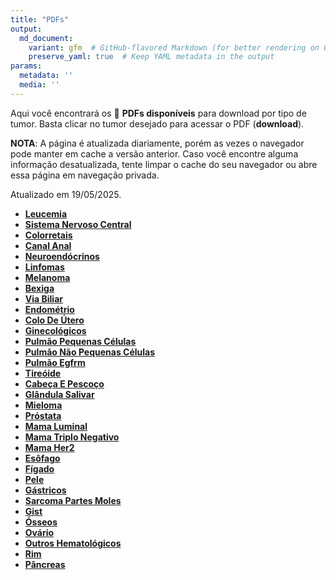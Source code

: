 ```yaml
---
title: "PDFs"
output: 
  md_document:
    variant: gfm  # GitHub-flavored Markdown (for better rendering on GitHub)
    preserve_yaml: true  # Keep YAML metadata in the output
params:
  metadata: ''
  media: ''
---
```


<script async src="https://scripts.simpleanalyticscdn.com/latest.js"></script>

Aqui você encontrará os 📝 **PDFs disponíveis** para download por tipo
de tumor. Basta clicar no tumor desejado para acessar o PDF
(**download**).

**NOTA**: A página é atualizada diariamente, porém as vezes o navegador
pode manter em cache a versão anterior. Caso você encontre alguma
informação desatualizada, tente limpar o cache do seu navegador ou abre
essa página em navegação privada.

Atualizado em 19/05/2025.

- [**Leucemia**](https://coeoralmeds-e768.restdb.io/media/682ac0aff63b8048001b6bfd?download=true)
- [**Sistema Nervoso
  Central**](https://coeoralmeds-e768.restdb.io/media/682ac0b0f63b8048001b6c00?download=true)
- [**Colorretais**](https://coeoralmeds-e768.restdb.io/media/682ac0b4f63b8048001b6c04?download=true)
- [**Canal
  Anal**](https://coeoralmeds-e768.restdb.io/media/682ac0b5f63b8048001b6c07?download=true)
- [**Neuroendócrinos**](https://coeoralmeds-e768.restdb.io/media/682ac0b7f63b8048001b6c09?download=true)
- [**Linfomas**](https://coeoralmeds-e768.restdb.io/media/682ac0b9f63b8048001b6c0b?download=true)
- [**Melanoma**](https://coeoralmeds-e768.restdb.io/media/682ac0bbf63b8048001b6c0d?download=true)
- [**Bexiga**](https://coeoralmeds-e768.restdb.io/media/682ac0bcf63b8048001b6c0f?download=true)
- [**Via
  Biliar**](https://coeoralmeds-e768.restdb.io/media/682ac0bef63b8048001b6c11?download=true)
- [**Endométrio**](https://coeoralmeds-e768.restdb.io/media/682ac0c0f63b8048001b6c13?download=true)
- [**Colo De
  Útero**](https://coeoralmeds-e768.restdb.io/media/682ac0c1f63b8048001b6c15?download=true)
- [**Ginecológicos**](https://coeoralmeds-e768.restdb.io/media/682ac0c3f63b8048001b6c17?download=true)
- [**Pulmão Pequenas
  Células**](https://coeoralmeds-e768.restdb.io/media/682ac0c5f63b8048001b6c19?download=true)
- [**Pulmão Não Pequenas
  Células**](https://coeoralmeds-e768.restdb.io/media/682ac0c7f63b8048001b6c1b?download=true)
- [**Pulmão
  Egfrm**](https://coeoralmeds-e768.restdb.io/media/682ac0c9f63b8048001b6c1d?download=true)
- [**Tireóide**](https://coeoralmeds-e768.restdb.io/media/682ac0ccf63b8048001b6c21?download=true)
- [**Cabeça E
  Pescoço**](https://coeoralmeds-e768.restdb.io/media/682ac0cef63b8048001b6c23?download=true)
- [**Glândula
  Salivar**](https://coeoralmeds-e768.restdb.io/media/682ac0cff63b8048001b6c25?download=true)
- [**Mieloma**](https://coeoralmeds-e768.restdb.io/media/682ac0d1f63b8048001b6c27?download=true)
- [**Próstata**](https://coeoralmeds-e768.restdb.io/media/682ac0d3f63b8048001b6c29?download=true)
- [**Mama
  Luminal**](https://coeoralmeds-e768.restdb.io/media/682ac0d7f63b8048001b6c2d?download=true)
- [**Mama Triplo
  Negativo**](https://coeoralmeds-e768.restdb.io/media/682ac0d9f63b8048001b6c2f?download=true)
- [**Mama
  Her2**](https://coeoralmeds-e768.restdb.io/media/682ac0daf63b8048001b6c31?download=true)
- [**Esôfago**](https://coeoralmeds-e768.restdb.io/media/682ac0dcf63b8048001b6c33?download=true)
- [**Fígado**](https://coeoralmeds-e768.restdb.io/media/682ac0def63b8048001b6c35?download=true)
- [**Pele**](https://coeoralmeds-e768.restdb.io/media/682ac0e0f63b8048001b6c37?download=true)
- [**Gástricos**](https://coeoralmeds-e768.restdb.io/media/682ac0e2f63b8048001b6c39?download=true)
- [**Sarcoma Partes
  Moles**](https://coeoralmeds-e768.restdb.io/media/682ac0e3f63b8048001b6c3b?download=true)
- [**Gist**](https://coeoralmeds-e768.restdb.io/media/682ac0e5f63b8048001b6c3d?download=true)
- [**Ósseos**](https://coeoralmeds-e768.restdb.io/media/682ac0e7f63b8048001b6c3f?download=true)
- [**Ovário**](https://coeoralmeds-e768.restdb.io/media/682ac0e8f63b8048001b6c44?download=true)
- [**Outros
  Hematológicos**](https://coeoralmeds-e768.restdb.io/media/682ac0eaf63b8048001b6c46?download=true)
- [**Rim**](https://coeoralmeds-e768.restdb.io/media/682ac0ecf63b8048001b6c48?download=true)
- [**Pâncreas**](https://coeoralmeds-e768.restdb.io/media/682ac0edf63b8048001b6c4a?download=true)
